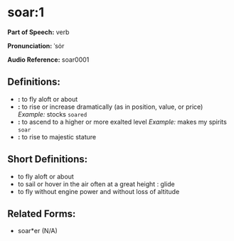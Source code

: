 # soar:1

**Part of Speech:** verb

**Pronunciation:** ˈsȯr

**Audio Reference:** soar0001

## Definitions:
- **:** to fly aloft or about
- **:** to rise or increase dramatically (as in position, value, or price) 
  *Example:* stocks `soared`
- **:** to ascend to a higher or more exalted level 
  *Example:* makes my spirits `soar`
- **:** to rise to majestic stature

## Short Definitions:
- to fly aloft or about
- to sail or hover in the air often at a great height : glide
- to fly without engine power and without loss of altitude

## Related Forms:
- soar*er (N/A)

